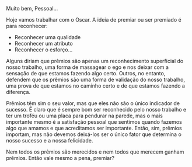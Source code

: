 Muito bem, Pessoal... 

Hoje vamos trabalhar com o Oscar.
A ideia de premiar ou ser premiado é para reconhecer:
- Reconhecer uma qualidade
- Reconhecer um atributo
- Reconhecer o esforço... 

Alguns diriam que prêmios são apenas um reconhecimento superficial do nosso trabalho, uma forma de massagear o ego e nos deixar com a sensação de que estamos fazendo algo certo. Outros, no entanto, defendem que os prêmios são uma forma de validação do nosso trabalho, uma prova de que estamos no caminho certo e de que estamos fazendo a diferença.

Prêmios têm sim o seu valor, mas que eles não são o único indicador de sucesso. É claro que é sempre bom ser reconhecido pelo nosso trabalho e ter um troféu ou uma placa para pendurar na parede, mas o mais importante mesmo é a satisfação pessoal que sentimos quando fazemos algo que amamos e que acreditamos ser importante. Então, sim, prêmios importam, mas não devemos deixá-los ser o único fator que determina o nosso sucesso e a nossa felicidade.

Nem todos os prêmios são merecidos e nem todos que merecem ganham prêmios. 
Então vale mesmo a pena, premiar? 
